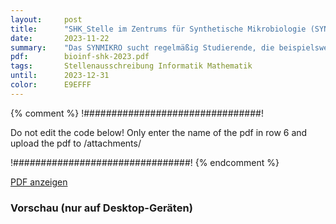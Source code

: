 ```yaml
---
layout:     post
title:      "SHK_Stelle im Zentrums für Synthetische Mikrobiologie (SYNMIKRO)"
date:       2023-11-22
summary:    "Das SYNMIKRO sucht regelmäßig Studierende, die beispielsweise bei der Implementierung und Tests von Webanwendungen und Command-line Tools sowie bioinformatischen Projekten, dem Forschungsdatenmanagement, KI-Anwendungen für Forschung und Lehre oder technische Arbeiten an den HPC und Storage Clustern MaRC3 und MaSC" helfen."
pdf:        bioinf-shk-2023.pdf
tags:       Stellenausschreibung Informatik Mathematik
until:		2023-12-31
color:      E9EFFF
---
```


{% comment %}
!################################!

Do not edit the code below! Only enter the name of the pdf in row 6 and upload the pdf to /attachments/

!################################!
{% endcomment %}

<a class="btn btn-primary" href="{{ site.url }}/attachments/{{page.pdf}}">PDF anzeigen</a>

<h3>Vorschau (nur auf Desktop-Geräten)</h3>
<div class="d-none d-sm-block">
    <object data="{{ site.url }}/attachments/{{page.pdf}}" width="100%" height="1010" type='application/pdf'>
    </object>
</div>
